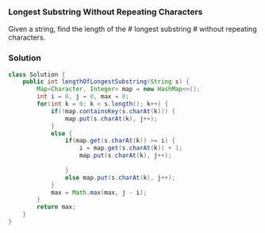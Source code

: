 ### Longest Substring Without Repeating Characters
 
Given a string, find the length of the # longest substring # without repeating characters.


### Solution
```java
class Solution {
    public int lengthOfLongestSubstring(String s) {
        Map<Character, Integer> map = new HashMap<>();
        int i = 0, j = 0, max = 0;
        for(int k = 0; k < s.length(); k++) {
            if(!map.containsKey(s.charAt(k))) {
                map.put(s.charAt(k), j++);
            }        
            else {
                if(map.get(s.charAt(k)) >= i) {
                    i = map.get(s.charAt(k)) + 1;
                    map.put(s.charAt(k), j++);
                    
                }
                else map.put(s.charAt(k), j++);
            }
            max = Math.max(max, j - i);
        }
        return max;
    }    
}
```

